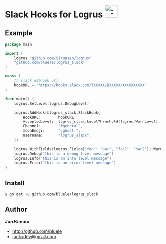 # Slack Hooks for Logrus <img src="http://i.imgur.com/hTeVwmJ.png" width="40" height="40" alt=":walrus:" class="emoji" title=":walrus:"/>

## Example

```go
package main

import (
	logrus "github.com/Sirupsen/logrus"
	"github.com/bluele/logrus_slack"
)

const (
	// slack webhook url
	hookURL = "https://hooks.slack.com/TXXXXX/BXXXXX/XXXXXXXXXX"
)

func main() {
	logrus.SetLevel(logrus.DebugLevel)

	logrus.AddHook(&logrus_slack.SlackHook{
		HookURL:        hookURL,
		AcceptedLevels: logrus_slack.LevelThreshold(logrus.WarnLevel),
		Channel:        "#general",
		IconEmoji:      ":ghost:",
		Username:       "logrus_slack",
	})

	logrus.WithFields(logrus.Fields{"foo": "bar", "foo2": "bar2"}).Warn("this is a warn level message")
	logrus.Debug("this is a debug level message")
	logrus.Info("this is an info level message")
	logrus.Error("this is an error level message")
}
```

## Install

```
$ go get -u github.com/bluele/logrus_slack
```

## Author

**Jun Kimura**

* <http://github.com/bluele>
* <junkxdev@gmail.com>